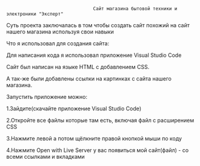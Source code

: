                                     Сайт магазина бытовой техники и электроники "Эксперт"

Суть проекта заключалась в том чтобы создать сайт похожий на сайт нашего магазина используя свои навыки

Что я использовал для создания сайта:

Для написания кода я использовал приложение Visual Studio Code

Сайт был написан на языке HTML с добавлением CSS.

А так-же были добавлены ссылки на картинках с сайта нашего магазина.

Запустить приложение можно:

1.Зайдите(скачайте приложение Visual Studio Code)

2.Откройте все файлы которые там есть, включая файл с расширением CSS

3.Нажмите левой а потом щёлкните правой кнопкой мыши по коду

4.Нажмите Open with Live Server у вас появиться мой сайт(файл) - со всеми ссылками и вкладками



